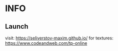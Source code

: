 # INFO
## Launch
visit: https://seliverstov-maxim.github.io/
for textures: https://www.codeandweb.com/tp-online
